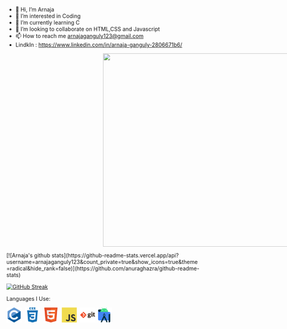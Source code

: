 - 👋 Hi, I’m Arnaja 
- 👀 I’m interested in Coding
- 🌱 I’m currently learning C
- 💞️ I’m looking to collaborate on HTML,CSS and Javascript 
- 📫 How to reach me arnajaganguly123@gmail.com
- LindkIn : https://www.linkedin.com/in/arnaja-ganguly-2806671b6/

<!---
arnajaganguly123/arnajaganguly123 is a ✨ special ✨ repository because its `README.md` (this file) appears on your GitHub profile.
You can click the Preview link to take a look at your changes.
--->
<div id="header" align="center">
  <div style="width:100%;height:0;padding-bottom:100%;position:relative;">
    <img src="https://giphy.com/embed/NgurY1o4z080Jfoyzw" width="100%" height="100%" style="position:absolute" frameBorder="0" class="giphy-embed" allowFullScreen>
  </div><p><a href="https://giphy.com/stickers/transparent-NgurY1o4z080Jfoyzw"></a></p>
</div>
[![Arnaja's github stats](https://github-readme-stats.vercel.app/api?username=arnajaganguly123&count_private=true&show_icons=true&theme=radical&hide_rank=false)](https://github.com/anuraghazra/github-readme-stats)

[![GitHub Streak](http://github-readme-streak-stats.herokuapp.com?user=arnajaganguly123&theme=dark&background=000000)](https://git.io/streak-stats)

Languages I Use:

<div>
  <img src="https://github.com/devicons/devicon/blob/master/icons/c/c-original.svg" title="C" alt="C" width="40" height="40"/>&nbsp;
  <img src="https://github.com/devicons/devicon/blob/master/icons/css3/css3-plain-wordmark.svg"  title="CSS3" alt="CSS" width="40" height="40"/>&nbsp;
  <img src="https://github.com/devicons/devicon/blob/master/icons/html5/html5-original.svg" title="HTML5" alt="HTML" width="40" height="40"/>&nbsp;
  <img src="https://github.com/devicons/devicon/blob/master/icons/javascript/javascript-original.svg" title="JavaScript" alt="JavaScript" width="40" height="40"/>&nbsp;
  <img src="https://github.com/devicons/devicon/blob/master/icons/git/git-original-wordmark.svg" title="Git" **alt="Git" width="40" height="40"/>
   <img src="https://github.com/devicons/devicon/blob/master/icons/androidstudio/androidstudio-original.svg" title="Android Studio" alt="AndriodStudio" width="40" height="40"/>
</div>
